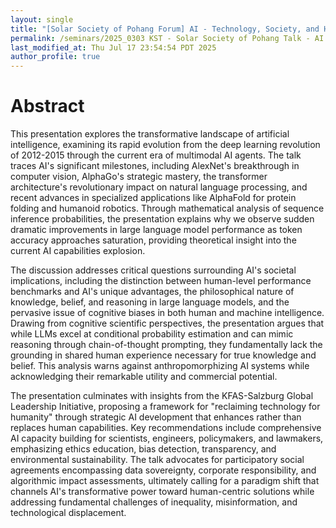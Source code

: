 ```yaml
---
layout: single
title: "[Solar Society of Pohang Forum] AI - Technology, Society, and Humanities"
permalink: /seminars/2025_0303 KST - Solar Society of Pohang Talk - AI - Technology, Society, and Humanities/abstract
last_modified_at: Thu Jul 17 23:54:54 PDT 2025
author_profile: true
---
```


# Abstract

This presentation explores the transformative landscape of artificial intelligence, examining its rapid evolution from the deep learning revolution of 2012-2015 through the current era of multimodal AI agents. The talk traces AI's significant milestones, including AlexNet's breakthrough in computer vision, AlphaGo's strategic mastery, the transformer architecture's revolutionary impact on natural language processing, and recent advances in specialized applications like AlphaFold for protein folding and humanoid robotics. Through mathematical analysis of sequence inference probabilities, the presentation explains why we observe sudden dramatic improvements in large language model performance as token accuracy approaches saturation, providing theoretical insight into the current AI capabilities explosion.

The discussion addresses critical questions surrounding AI's societal implications, including the distinction between human-level performance benchmarks and AI's unique advantages, the philosophical nature of knowledge, belief, and reasoning in large language models, and the pervasive issue of cognitive biases in both human and machine intelligence. Drawing from cognitive scientific perspectives, the presentation argues that while LLMs excel at conditional probability estimation and can mimic reasoning through chain-of-thought prompting, they fundamentally lack the grounding in shared human experience necessary for true knowledge and belief. This analysis warns against anthropomorphizing AI systems while acknowledging their remarkable utility and commercial potential.

The presentation culminates with insights from the KFAS-Salzburg Global Leadership Initiative, proposing a framework for "reclaiming technology for humanity" through strategic AI development that enhances rather than replaces human capabilities. Key recommendations include comprehensive AI capacity building for scientists, engineers, policymakers, and lawmakers, emphasizing ethics education, bias detection, transparency, and environmental sustainability. The talk advocates for participatory social agreements encompassing data sovereignty, corporate responsibility, and algorithmic impact assessments, ultimately calling for a paradigm shift that channels AI's transformative power toward human-centric solutions while addressing fundamental challenges of inequality, misinformation, and technological displacement.
